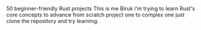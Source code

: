 50 beginner-friendly Rust projects
This is me Biruk i'm trying to learn Rust's core concepts to advance from scratch project one to complex one just clone the repository and try learning.
